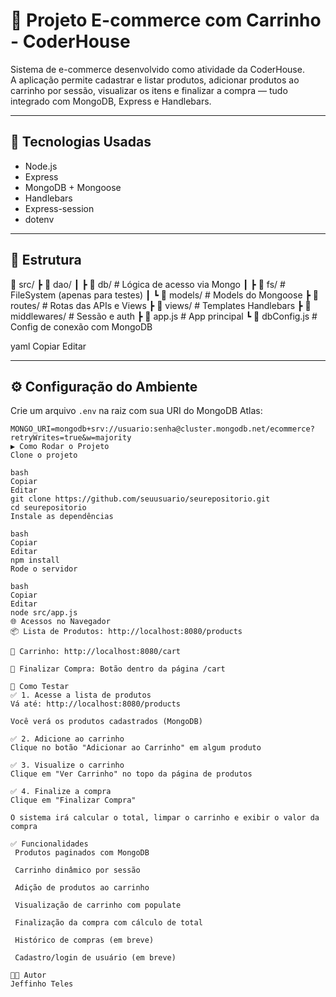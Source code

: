 # 🛒 Projeto E-commerce com Carrinho - CoderHouse

Sistema de e-commerce desenvolvido como atividade da CoderHouse.  
A aplicação permite cadastrar e listar produtos, adicionar produtos ao carrinho por sessão, visualizar os itens e finalizar a compra — tudo integrado com MongoDB, Express e Handlebars.

---

## 🚀 Tecnologias Usadas

- Node.js
- Express
- MongoDB + Mongoose
- Handlebars
- Express-session
- dotenv

---

## 📁 Estrutura

📁 src/ ┣ 📂 dao/ ┃ ┣ 📂 db/ # Lógica de acesso via Mongo ┃ ┣ 📂 fs/ # FileSystem (apenas para testes) ┃ ┗ 📂 models/ # Models do Mongoose ┣ 📂 routes/ # Rotas das APIs e Views ┣ 📂 views/ # Templates Handlebars ┣ 📂 middlewares/ # Sessão e auth ┣ 📄 app.js # App principal ┗ 📄 dbConfig.js # Config de conexão com MongoDB

yaml
Copiar
Editar

---

## ⚙️ Configuração do Ambiente

Crie um arquivo `.env` na raiz com sua URI do MongoDB Atlas:

```env
MONGO_URI=mongodb+srv://usuario:senha@cluster.mongodb.net/ecommerce?retryWrites=true&w=majority
▶️ Como Rodar o Projeto
Clone o projeto

bash
Copiar
Editar
git clone https://github.com/seuusuario/seurepositorio.git
cd seurepositorio
Instale as dependências

bash
Copiar
Editar
npm install
Rode o servidor

bash
Copiar
Editar
node src/app.js
🌐 Acessos no Navegador
📦 Lista de Produtos: http://localhost:8080/products

🛒 Carrinho: http://localhost:8080/cart

🧾 Finalizar Compra: Botão dentro da página /cart

🧪 Como Testar
✅ 1. Acesse a lista de produtos
Vá até: http://localhost:8080/products

Você verá os produtos cadastrados (MongoDB)

✅ 2. Adicione ao carrinho
Clique no botão "Adicionar ao Carrinho" em algum produto

✅ 3. Visualize o carrinho
Clique em "Ver Carrinho" no topo da página de produtos

✅ 4. Finalize a compra
Clique em "Finalizar Compra"

O sistema irá calcular o total, limpar o carrinho e exibir o valor da compra

✅ Funcionalidades
 Produtos paginados com MongoDB

 Carrinho dinâmico por sessão

 Adição de produtos ao carrinho

 Visualização de carrinho com populate

 Finalização da compra com cálculo de total

 Histórico de compras (em breve)

 Cadastro/login de usuário (em breve)

👨‍💻 Autor
Jeffinho Teles
```
